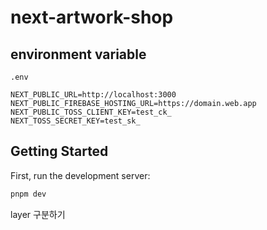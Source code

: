 # next-artwork-shop

## environment variable

`.env`

```
NEXT_PUBLIC_URL=http://localhost:3000
NEXT_PUBLIC_FIREBASE_HOSTING_URL=https://domain.web.app
NEXT_PUBLIC_TOSS_CLIENT_KEY=test_ck_
NEXT_TOSS_SECRET_KEY=test_sk_
```

## Getting Started

First, run the development server:

```bash
pnpm dev
```

layer 구분하기
